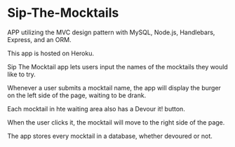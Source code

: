 # Sip-The-Mocktails
APP utilizing the MVC design pattern with MySQL, Node.js, Handlebars, Express, and an ORM.

This app is hosted on Heroku.

Sip The Mocktail app lets users input the names of the mocktails they would like to try.

Whenever a user submits a mocktail name, the app will display the burger on the left side of the page, waiting to be drank.

Each mocktail in hte waiting area also has a Devour it! button.

When the user clicks it, the mocktail will move to the right side of the page. 

The app stores every mocktail in a database, whether devoured or not.

